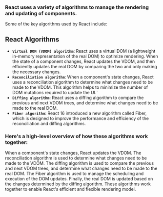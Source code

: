 ### React uses a variety of algorithms to manage the rendering and updating of components. 
Some of the key algorithms used by React include:
## React Algorithms
- **`Virtual DOM (VDOM) algorithm`**: React uses a virtual DOM (a lightweight in-memory representation of the real DOM) to optimize rendering. When the state of a component changes, React updates the VDOM, and then efficiently updates the real DOM by comparing the two and only making the necessary changes.
- **`Reconciliation algorithm`**: When a component's state changes, React uses a reconciliation algorithm to determine what changes need to be made to the VDOM. This algorithm helps to minimize the number of DOM mutations required to update the UI.`
- **`Diffing algorithm`**: React uses a diffing algorithm to compare the previous and next VDOM trees, and determine what changes need to be made to the real DOM.
- **`Fiber algorithm`**: React 16 introduced a new algorithm called Fiber, which is designed to improve the performance and efficiency of the reconciliation and diffing algorithms.
### Here's a high-level overview of how these algorithms work together:
When a component's state changes, React updates the VDOM.
The reconciliation algorithm is used to determine what changes need to be made to the VDOM.
The diffing algorithm is used to compare the previous and next VDOM trees, and determine what changes need to be made to the real DOM.
The Fiber algorithm is used to manage the scheduling and execution of the DOM updates.
Finally, the real DOM is updated based on the changes determined by the diffing algorithm.
These algorithms work together to enable React's efficient and flexible rendering model.